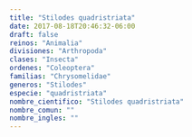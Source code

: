 ```yaml
---
title: "Stilodes quadristriata"
date: 2017-08-18T20:46:32-06:00
draft: false
reinos: "Animalia"
divisiones: "Arthropoda"
clases: "Insecta"
ordenes: "Coleoptera"
familias: "Chrysomelidae"
generos: "Stilodes"
especie: "quadristriata"
nombre_cientifico: "Stilodes quadristriata"
nombre_comun: ""
nombre_ingles: ""
---
```

